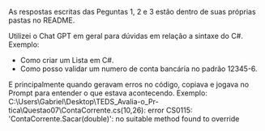 As respostas escritas das Peguntas 1, 2 e 3 estão dentro de suas próprias pastas no README.

Utilizei o Chat GPT em geral para dúvidas em relação a sintaxe do C#.
Exemplo:
- Como criar um Lista em C#.
- Como posso validar um numero de conta bancária no padrão 12345-6.

E principalmente quando geravam erros no código, copiava e jogava no Prompt para entender o que estava acontecendo.
Exemplo:
C:\Users\Gabriel\Desktop\TEDS_Avalia-o_Pr-tica\Questao07\ContaCorrente.cs(10,26): error CS0115: 'ContaCorrente.Sacar(double)': no suitable method found to override




